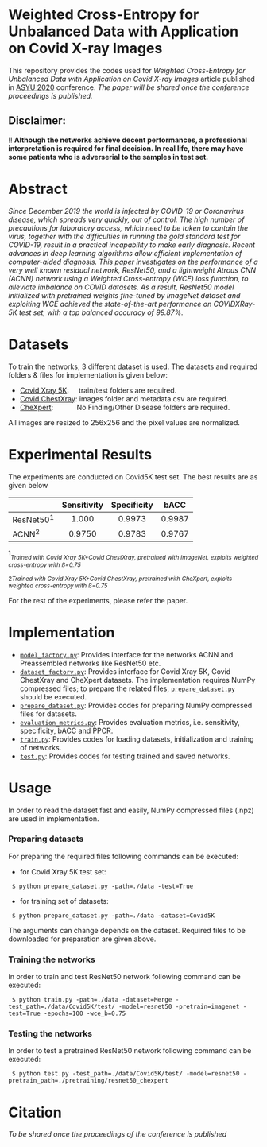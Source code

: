 # Weighted Cross-Entropy for Unbalanced Data with Application on Covid X-ray Images

This repository provides the codes used for _Weighted Cross-Entropy for Unbalanced Data with Application on Covid X-ray Images_
article published in [ASYU 2020](http://asyu.inista.org/?language=EN) conference. _The paper will be shared once the conference proceedings is published._

## Disclaimer:
:bangbang: **Although the networks achieve decent performances, a professional interpretation is required for final decision.
In real life, there may have some patients who is adverserial to the samples in test set.**

# Abstract
_Since December 2019 the world is infected by COVID-19 or Coronavirus disease, which spreads very quickly, out of control. The high number of precautions for laboratory access, which need to be taken to contain the virus, together with the difficulties in running the gold standard test for COVID-19, result in a practical incapability to make early diagnosis. Recent advances in deep learning algorithms allow efficient implementation of computer-aided diagnosis. This paper investigates on the performance of a very well known residual network, ResNet50, and a lightweight Atrous CNN (ACNN) network using a Weighted Cross-entropy (WCE) loss function, to alleviate imbalance on COVID datasets. As a result, ResNet50 model initialized with pretrained weights fine-tuned by ImageNet dataset and exploiting WCE achieved the state-of-the-art performance on COVIDXRay-5K test set, with a top balanced accuracy of 99.87%._

# Datasets
To train the networks, 3 different dataset is used. The datasets and required folders & files for implementation is given
below:

* [Covid Xray 5K](https://github.com/shervinmin/DeepCovid/tree/master/data): &nbsp;&nbsp;&nbsp;&nbsp;train/test folders are required.
* [Covid ChestXray](https://github.com/ieee8023/covid-chestxray-dataset): images folder and metadata.csv are required.
* [CheXpert](https://stanfordmlgroup.github.io/competitions/chexpert/): &nbsp;&nbsp;&nbsp;&nbsp;&nbsp;&nbsp;&nbsp;&nbsp;&nbsp;&nbsp;&nbsp;No Finding/Other Disease folders are required.

All images are resized to 256x256 and the pixel values are normalized.

# Experimental Results
The experiments are conducted on Covid5K test set. The best results are as given below

|          | Sensitivity | Specificity |  bACC  |
|----------|:-----------:|:-----------:|:------:|
| ResNet50<sup>1</sup> |    1.000    |    0.9973   | 0.9987 |
|   ACNN<sup>2</sup>   |    0.9750   |    0.9783   | 0.9767 |

<sup>1</sup><sub>_Trained with Covid Xray 5K+Covid ChestXray, pretrained with ImageNet, exploits weighted cross-entropy with ß=0.75_</sub>

<sup>2</sup><sup>_Trained with Covid Xray 5K+Covid ChestXray, pretrained with CheXpert, exploits weighted cross-entropy with ß=0.75_</sub>

For the rest of the experiments, please refer the paper.

# Implementation
* [```model_factory.py```](models/model_factory.py): Provides interface for the networks ACNN and Preassembled networks like ResNet50 etc.
* [```dataset_factory.py```](datasets/dataset_factory.py): Provides interface for Covid Xray 5K, Covid ChestXray and CheXpert datasets. The implementation requires NumPy compressed files; to prepare the related files, [```prepare_dataset.py```](datasets/prepare_dataset.py) should be executed.
* [```prepare_dataset.py```](datasets/prepare_dataset.py): Provides codes for preparing NumPy compressed files for datasets.
* [```evaluation_metrics.py```](evaluation_metrics.py): Provides evaluation metrics, i.e. sensitivity, specificity, bACC and PPCR.
* [```train.py```](train.py): Provides codes for loading datasets, initialization and training of networks.
* [```test.py```](test.py): Provides codes for testing trained and saved networks.

# Usage
In order to read the dataset fast and easily, NumPy compressed files (.npz) are used in implementation. 

### Preparing datasets
For preparing the required files following commands can be executed:

* for Covid Xray 5K test set:

``` $ python prepare_dataset.py -path=./data -test=True```

* for training set of datasets:

``` $ python prepare_dataset.py -path=./data -dataset=Covid5K```

The arguments can change depends on the dataset. Required files to be downloaded for preparation are given above.

### Training the networks
In order to train and test ResNet50 network following command can be executed:

``` $ python train.py -path=./data -dataset=Merge -test_path=./data/Covid5K/test/ -model=resnet50 -pretrain=imagenet -test=True -epochs=100 -wce_b=0.75``` 

### Testing the networks
In order to test a pretrained ResNet50 network following command can be executed:

``` $ python test.py -test_path=./data/Covid5K/test/ -model=resnet50 -pretrain_path=./pretraining/resnet50_chexpert``` 

# Citation
_To be shared once the proceedings of the conference is published_

